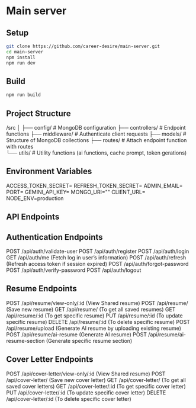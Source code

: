 # Main server

## Setup

```bash
git clone https://github.com/career-desire/main-server.git
cd main-server
npm install
npm run dev
```

## Build 

```bash
npm run build
```

## Project Structure

/src
│
├── config/            # MongoDB configuration
├── controllers/       # Endpoint functions
├── middleware/        # Authenticate client requests
├── models/            # Structure of MongoDB collections
├── routes/            # Attach endpoint function with routes     
└── utils/             # Utility functions (ai functions, cache prompt, token gerations)

## Environment Variables

ACCESS_TOKEN_SECRET=
REFRESH_TOKEN_SECRET=
ADMIN_EMAIL=
PORT=
GEMINI_API_KEY=
MONGO_URI=""
CLIENT_URL=
NODE_ENV=production

## API Endpoints 

## Authentication Endpoints

POST /api/auth/validate-user
POST /api/auth/register
POST /api/auth/login 
GET /api/auth/me (Fetch log in user’s information)
POST /api/auth/refresh (Refresh access token if session expired)
POST /api/auth/forgot-password
POST /api/auth/verify-password
POST /api/auth/logout 

## Resume Endpoints

POST /api/resume/view-only/:id (View Shared resume)
POST /api/resume/ (Save new resume)
GET /api/resume/ (To get all saved resumes)
GET /api/resume/:id (To get specific resume)
PUT /api/resume/:id (To update specific resume)
DELETE /api/resume/:id (To delete specific resume)
POST /api/resume/upload (Generate AI resume by uploading existing resume)
POST /api/resume/ai-resume (Generate AI resume)
POST /api/resume/ai-resume-section (Generate specific resume section)

## Cover Letter Endpoints

POST /api/cover-letter/view-only/:id (View Shared resume)
POST /api/cover-letter/ (Save new cover letter)
GET /api/cover-letter/ (To get all saved cover letters)
GET /api/cover-letter/:id (To get specific cover letter)
PUT /api/cover-letter/:id (To update specific cover letter)
DELETE /api/cover-letter/:id (To delete specific cover letter)